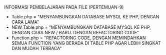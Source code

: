 INFORMASI PEMBELAJARAN PADA FILE (PERTEMUAN-9)

- Table.php = "MENYAMBUNGKAN DATABASE MYSQL KE PHP, DENGAN CARA LAMA"
- NEW Table.php = "MENYAMBUNGKAN DATABASE MYSQL KE PHP, DENGAN CARA NEW / BARU. DENGAN REFACTORING CODE"
- Function.php = "REFACTORING CODE, DENGAN MEMINDAHKAN SEMUA FUNCTION YANG BERADA DI TABLE PHP AGAR LEBIH SINGKAT DAN MUDAH TERBACA"
